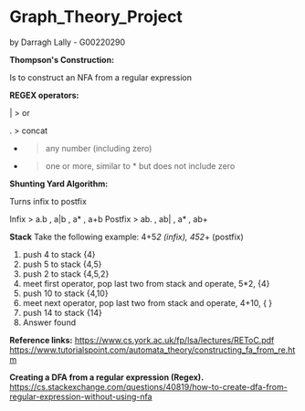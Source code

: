 # Graph_Theory_Project
by Darragh Lally - G00220290

**Thompson's Construction:** 

Is to construct an NFA from a regular expression

**REGEX operators:**

| > or

. > concat

* > any number (including zero)

+ > one or more, similar to * but does not include zero

**Shunting Yard Algorithm:**

Turns infix to postfix

Infix > a.b , a|b , a* , a+b
Postfix > ab. , ab| , a* , ab+

**Stack**
Take the following example: 4+5*2 (infix), 452*+ (postfix)

1. push 4 to stack {4}
2. push 5 to stack {4,5}
3. push 2 to stack {4,5,2}
4. meet first operator, pop last two from stack and operate, 5*2, {4}
5. push 10 to stack {4,10}
6. meet next operator, pop last two from stack and operate, 4+10, { }
7. push 14 to stack {14}
8. Answer found


**Reference links:**
https://www.cs.york.ac.uk/fp/lsa/lectures/REToC.pdf
https://www.tutorialspoint.com/automata_theory/constructing_fa_from_re.htm

**Creating a DFA from a regular expression (Regex).**
https://cs.stackexchange.com/questions/40819/how-to-create-dfa-from-regular-expression-without-using-nfa

